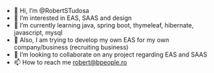 - 👋 Hi, I’m @RobertSTudosa
- 👀 I’m interested in EAS, SAAS  and design 
- 🌱 I’m currently learning java, spring boot, thymeleaf, hibernate, javascript, mysql
- 🌱 Also, I am trying to develop my own EAS for my own company/business (recruiting business)
- 💞️ I’m looking to collaborate on any project regarding EAS and SAAS
- 📫 How to reach me robert@bpeople.ro

<!---
RobertSTudosa/RobertSTudosa is a ✨ special ✨ repository because its `README.md` (this file) appears on your GitHub profile.
You can click the Preview link to take a look at your changes.
--->
